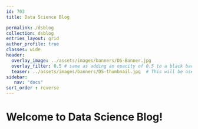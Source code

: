 ```yaml
---
id: 703    
title: Data Science Blog

permalink: /dsblog
collection: dsblog
entries_layout: grid
author_profile: true
classes: wide
header:
  overlay_image: ../assets/images/banners/DS-Banner.jpg
  overlay_filter: 0.5 # same as adding an opacity of 0.5 to a black background
  teaser: ../assets/images/banners/DS-thumbnail.jpg  # This will be used as thumbnail
sidebar:
   nav: "docs"
sort_order : reverse   
---
```


# Welcome to Data Science Blog!


